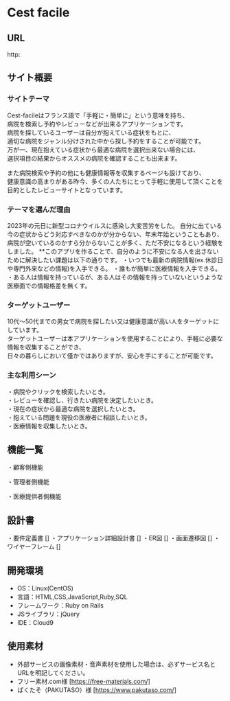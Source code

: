 # Cest facile

## URL
 http:

## サイト概要

### サイトテーマ
  Cest-facileはフランス語で「手軽に・簡単に」という意味を持ち、  
 病院を検索し予約やレビューなどが出来るアプリケーションです。  
  病院を探しているユーザーは自分が抱えている症状をもとに、  
 適切な病院をジャンル分けされた中から探し予約をすることが可能です。    
  万が一、現在抱えている症状から最適な病院を選択出来ない場合には、  
 選択項目の結果からオススメの病院を確認することも出来ます。
 
  また病院検索や予約の他にも健康情報等を収集するページも設けており、  
 健康意識の高まりがある昨今、多くの人たちにとって手軽に使用して頂くことを目的としたレビューサイトとなっています。

### テーマを選んだ理由

2023年の元日に新型コロナウイルスに感染し大変苦労をした。
自分に出ている今の症状からどう対応すべきなのかが分からない、年末年始ということもあり、
病院が空いているのかすら分からないことが多く、ただ不安になるという経験をしました。
**このアプリを作ることで、自分のように不安になる人を出さないために解決したい課題は以下の通りです。
・いつでも最新の病院情報(ex.休診日や専門外来などの情報)を入手できる。
・誰もが簡単に医療情報を入手できる。
・ある人は情報を持っているが、ある人はその情報を持っていないというような医療面での情報格差を無くす。

### ターゲットユーザー
  10代〜50代までの男女で病院を探したい又は健康意識が高い人をターゲットにしています。  
 ターゲットユーザーは本アプリケーションを使用することにより、手軽に必要な情報を収集することができ、  
 日々の暮らしにおいて僅かではありますが、安心を手にすることが可能です。  

### 主な利用シーン

 ・病院やクリックを検索したいとき。  
 ・レビューを確認し、行きたい病院を決定したいとき。  
 ・現在の症状から最適な病院を選択したいとき。  
 ・抱えている問題を現役の医療者に相談したいとき。  
 ・医療情報を収集したいとき。  

## 機能一覧

・顧客側機能


・管理者側機能


・医療提供者側機能

## 設計書

・要件定義書 []
・アプリケーション詳細設計書 []
・ER図 []
・画面遷移図 []
・ワイヤーフレーム []

## 開発環境

- OS：Linux(CentOS)
- 言語：HTML,CSS,JavaScript,Ruby,SQL
- フレームワーク：Ruby on Rails
- JSライブラリ：jQuery
- IDE：Cloud9

## 使用素材

- 外部サービスの画像素材・音声素材を使用した場合は、必ずサービス名とURLを明記してください。  
- フリー素材.com様 [https://free-materials.com/]
- ぱくたそ（PAKUTASO）様 [https://www.pakutaso.com/] 